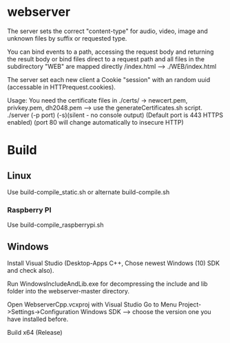 # webserver

The server sets the correct "content-type" for audio, video, image and unknown files by suffix or requested type.

You can bind events to a path, accessing the request body and returning the result body
or
bind files direct to a request path
and
all files in the subdirectory "WEB" are mapped directly /index.html --> ./WEB/index.html

The server set each new client a Cookie "session" with an random uuid (accessable in HTTPrequest.cookies).

Usage:
You need the certificate files in ./certs/ -> newcert.pem, privkey.pem, dh2048.pem  --> use the generateCertificates.sh script.
./server (-p port) (-s)(silent - no console output)    (Default port is 443 HTTPS enabled) (port 80 will change automatically to insecure HTTP)

# Build
## Linux
Use build-compile_static.sh or alternate build-compile.sh
### Raspberry PI
Use build-compile_raspberrypi.sh

## Windows
Install Visual Studio (Desktop-Apps C++, Chose newest Windows (10) SDK and check also).

Run WindowsIncludeAndLib.exe for decompressing the include and lib folder into the webserver-master directory.

Open WebserverCpp.vcxproj with Visual Studio
Go to Menu Project->Settings->Configuration Windows SDK --> choose the version one you have installed before.

Build x64 (Release)

